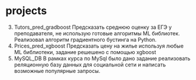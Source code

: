 # projects
3. Tutors_pred_gradboost
Предсказать среднюю оценку за ЕГЭ у преподавателя, не использую готовые алгоритмы ML библиотек. Реализовал алгоритм градиентного бустинга на Python.
2. Prices_pred_xgboost
Предсказать цену на жилье используя любые ML библиотеки, задание решешено с помощью xgboost
3. MySQL_DB
В рамках курса по MySql было дано задание реализовать реляционную базу данных для социальной сети и написать возможные популярные запросы.
 
